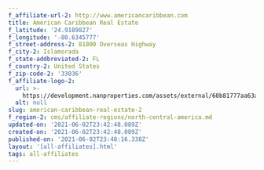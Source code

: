 ```yaml
---
f_affiliate-url-2: http://www.americancaribbean.com
title: American Caribbean Real Estate
f_latitude: '24.9189827'
f_longitude: '-80.6345777'
f_street-address-2: 81800 Overseas Highway­
f_city-2: Islamorada­
f_state-addbreviated-2: FL­
f_country-2: United States
f_zip-code-2: '33036'
f_affiliate-logo-2:
  url: >-
    https://development.nanproperties.com/assets/external/60b81777aa63a748edafab4f_60785a59cacc7f1cb98fe715_content_americancaribbean.jpeg
  alt: null
slug: american-caribbean-real-estate-2
f_region-2: cms/affiliate-regions/north-central-america.md
updated-on: '2021-06-02T23:42:48.089Z'
created-on: '2021-06-02T23:42:48.089Z'
published-on: '2021-06-02T23:48:16.338Z'
layout: '[all-affiliates].html'
tags: all-affiliates
---
```



